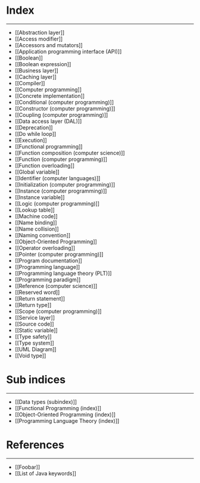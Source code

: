 # Index
---
- [[Abstraction layer]]
- [[Access modifier]]
- [[Accessors and mutators]]
- [[Application programming interface (API)]]
- [[Boolean]]
- [[Boolean expression]]
- [[Business layer]]
- [[Caching layer]]
- [[Compiler]]
- [[Computer programming]]
- [[Concrete implementation]]
- [[Conditional (computer programming)]]
- [[Constructor (computer programming)]]
- [[Coupling (computer programming)]]
- [[Data access layer (DAL)]]
- [[Deprecation]]
- [[Do while loop]]
- [[Execution]]
- [[Functional programming]]
- [[Function composition (computer science)]]
- [[Function (computer programming)]]
- [[Function overloading]]
- [[Global variable]]
- [[Identifier (computer languages)]]
- [[Initialization (computer programming)]]
- [[Instance (computer programming)]]
- [[Instance variable]]
- [[Logic (computer programming)]]
- [[Lookup table]]
- [[Machine code]]
- [[Name binding]]
- [[Name collision]]
- [[Naming convention]]
- [[Object-Oriented Programming]]
- [[Operator overloading]]
- [[Pointer (computer programming)]]
- [[Program documentation]]
- [[Programming language]]
- [[Programming language theory (PLT)]]
- [[Programming paradigm]]
- [[Reference (computer science)]]
- [[Reserved word]]
- [[Return statement]]
- [[Return type]]
- [[Scope (computer programming)]]
- [[Service layer]]
- [[Source code]]
- [[Static variable]]
- [[Type safety]]
- [[Type system]]
- [[UML Diagram]]
- [[Void type]]

# Sub indices
---
- [[Data types (subindex)]]
- [[Functional Programming (index)]]
- [[Object-Oriented Programming (index)]]
- [[Programming Language Theory (index)]]

# References
---
- [[Foobar]]
- [[List of Java keywords]]